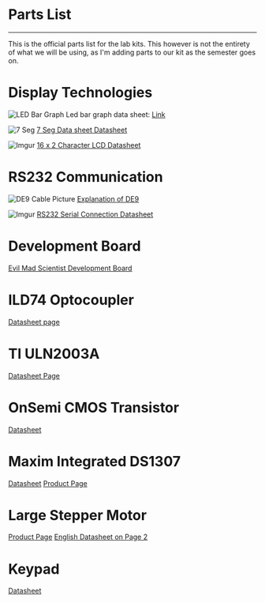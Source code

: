 # Parts List
-----------------
This is the official parts list for the lab kits. This however is not the entirety of what we will be using, as I'm adding parts to our kit as the semester goes on. 

Display Technologies
=======

![LED Bar Graph](http://i.imgur.com/TCZvWzS.jpg)
Led bar graph data sheet: [Link](https://www.kingbrightusa.com/images/catalog/spec/DC10EWA.pdf)

![7 Seg](http://i.imgur.com/y7XUsbV.jpg)
[7 Seg Data sheet Datasheet](http://html.alldatasheet.com/html-pdf/821567/LIGHTKEY/LD8041CD/385/1/LD8041CD.html)

![Imgur](http://i.imgur.com/2tzxFps.jpg)
[16 x 2 Character LCD Datasheet](http://www.mouser.com/ds/2/244/LCM-S01601DWR-81782.pdf)

RS232 Communication
===============
![DE9 Cable Picture](https://upload.wikimedia.org/wikipedia/commons/7/78/9_pin_d-sub_connector_male_closeup.jpg)
[Explanation of DE9](https://en.wikipedia.org/wiki/D-subminiature)

![Imgur](http://i.imgur.com/P6L57Kn.jpg)
[RS232 Serial Connection Datasheet](http://www.ti.com/lit/ds/symlink/max232.pdf)

Development Board
==========
[Evil Mad Scientist Development Board](http://www.evilmadscientist.com/2008/tiny-portable-avr-projects-business-card-breakout-boards/)

ILD74 Optocoupler
==============
[Datasheet page](http://www.vishay.com/docs/83640/ild74.pdf)

TI ULN2003A
===========
[Datasheet Page](http://www.ti.com/lit/ds/symlink/uln2003a.pdf)

OnSemi CMOS Transistor
====================
[Datasheet](http://www.onsemi.com/pub_link/Collateral/TIP120-D.PDF)

Maxim Integrated DS1307
====================
[Datasheet](https://datasheets.maximintegrated.com/en/ds/DS1307.pdf)
[Product Page](https://www.maximintegrated.com/en/products/digital/real-time-clocks/DS1307.html)

Large Stepper Motor
====================
[Product Page](http://catalog.orientalmotor.com/item/all-categories/pk-series-stepping-motors/pk243-02aa#)
[English Datasheet on Page 2](http://www.orientalmotor.com/products/pdfs/opmanuals/HM-601-13JECK.pdf)

Keypad
=========
[Datasheet](http://www.grayhill.com/assets/1/7/Keypads_96.pdf)



